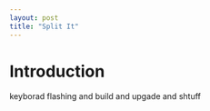 ```yaml
---
layout: post
title: "Split It"
---
```


# Introduction

keyborad flashing and build and upgade and shtuff